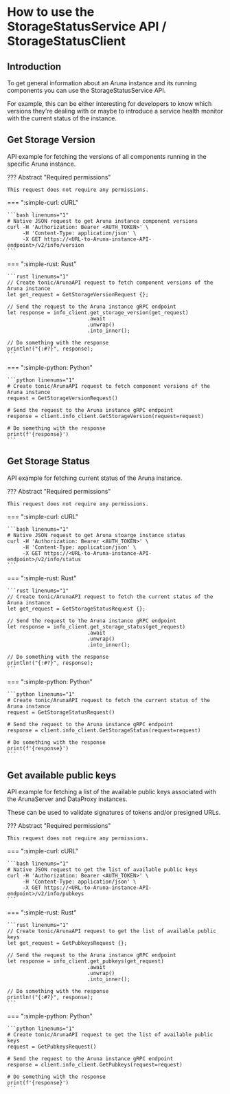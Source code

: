 
# How to use the StorageStatusService API / StorageStatusClient

## Introduction

To get general information about an Aruna instance and its running components you can use the StorageStatusService API.

For example, this can be either interesting for developers to know which versions they're dealing with or maybe to 
introduce a service health monitor with the current status of the instance.


## Get Storage Version

API example for fetching the versions of all components running in the specific Aruna instance.

??? Abstract "Required permissions"

    This request does not require any permissions.

=== ":simple-curl: cURL"

    ```bash linenums="1"
    # Native JSON request to get Aruna instance component versions 
    curl -H 'Authorization: Bearer <AUTH_TOKEN>' \
         -H 'Content-Type: application/json' \
         -X GET https://<URL-to-Aruna-instance-API-endpoint>/v2/info/version
    ```

=== ":simple-rust: Rust"

    ```rust linenums="1"
    // Create tonic/ArunaAPI request to fetch component versions of the Aruna instance
    let get_request = GetStorageVersionRequest {};
    
    // Send the request to the Aruna instance gRPC endpoint
    let response = info_client.get_storage_version(get_request)
                              .await
                              .unwrap()
                              .into_inner();
    
    // Do something with the response
    println!("{:#?}", response);
    ```

=== ":simple-python: Python"

    ```python linenums="1"
    # Create tonic/ArunaAPI request to fetch component versions of the Aruna instance
    request = GetStorageVersionRequest()

    # Send the request to the Aruna instance gRPC endpoint
    response = client.info_client.GetStorageVersion(request=request)

    # Do something with the response
    print(f'{response}')
    ```


## Get Storage Status

API example for fetching current status of the Aruna instance.

??? Abstract "Required permissions"

    This request does not require any permissions.

=== ":simple-curl: cURL"

    ```bash linenums="1"
    # Native JSON request to get Aruna stoarge instance status
    curl -H 'Authorization: Bearer <AUTH_TOKEN>' \
         -H 'Content-Type: application/json' \
         -X GET https://<URL-to-Aruna-instance-API-endpoint>/v2/info/status
    ```

=== ":simple-rust: Rust"

    ```rust linenums="1"
    // Create tonic/ArunaAPI request to fetch the current status of the Aruna instance
    let get_request = GetStorageStatusRequest {};
    
    // Send the request to the Aruna instance gRPC endpoint
    let response = info_client.get_storage_status(get_request)
                              .await
                              .unwrap()
                              .into_inner();
    
    // Do something with the response
    println!("{:#?}", response);
    ```

=== ":simple-python: Python"

    ```python linenums="1"
    # Create tonic/ArunaAPI request to fetch the current status of the Aruna instance
    request = GetStorageStatusRequest()

    # Send the request to the Aruna instance gRPC endpoint
    response = client.info_client.GetStorageStatus(request=request)

    # Do something with the response
    print(f'{response}')
    ```

## Get available public keys 

API example for fetching a list of the available public keys associated with the ArunaServer and DataProxy instances.

These can be used to validate signatures of tokens and/or presigned URLs.

??? Abstract "Required permissions"

    This request does not require any permissions.

=== ":simple-curl: cURL"

    ```bash linenums="1"
    # Native JSON request to get the list of available public keys
    curl -H 'Authorization: Bearer <AUTH_TOKEN>' \
         -H 'Content-Type: application/json' \
         -X GET https://<URL-to-Aruna-instance-API-endpoint>/v2/info/pubkeys
    ```

=== ":simple-rust: Rust"

    ```rust linenums="1"
    // Create tonic/ArunaAPI request to get the list of available public keys
    let get_request = GetPubkeysRequest {};
    
    // Send the request to the Aruna instance gRPC endpoint
    let response = info_client.get_pubkeys(get_request)
                              .await
                              .unwrap()
                              .into_inner();
    
    // Do something with the response
    println!("{:#?}", response);
    ```

=== ":simple-python: Python"

    ```python linenums="1"
    # Create tonic/ArunaAPI request to get the list of available public keys
    request = GetPubkeysRequest()

    # Send the request to the Aruna instance gRPC endpoint
    response = client.info_client.GetPubkeys(request=request)

    # Do something with the response
    print(f'{response}')
    ```
